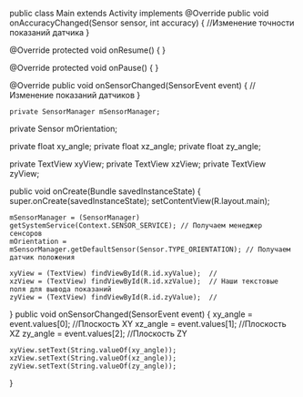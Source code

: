 public class Main extends Activity implements @Override
  public void onAccuracyChanged(Sensor sensor, int accuracy) { //Изменение точности показаний датчика
  }

@Override
  protected void onResume() {
  }

@Override
  protected void onPause() {
  }

@Override
  public void onSensorChanged(SensorEvent event) { //Изменение показаний датчиков
  }

    private SensorManager mSensorManager; 
  private Sensor mOrientation;

  private float xy_angle;
  private float xz_angle;
  private float zy_angle;

  private TextView xyView;
  private TextView xzView;
  private TextView zyView;

  public void onCreate(Bundle savedInstanceState) {
    super.onCreate(savedInstanceState);
    setContentView(R.layout.main);

    mSensorManager = (SensorManager) getSystemService(Context.SENSOR_SERVICE); // Получаем менеджер сенсоров
    mOrientation = mSensorManager.getDefaultSensor(Sensor.TYPE_ORIENTATION); // Получаем датчик положения
    
    xyView = (TextView) findViewById(R.id.xyValue);  //
    xzView = (TextView) findViewById(R.id.xzValue);  // Наши текстовые поля для вывода показаний
    zyView = (TextView) findViewById(R.id.zyValue);  //
  }
public void onSensorChanged(SensorEvent event) {
    xy_angle = event.values[0]; //Плоскость XY
    xz_angle = event.values[1]; //Плоскость XZ
    zy_angle = event.values[2]; //Плоскость ZY
    
    xyView.setText(String.valueOf(xy_angle));
    xzView.setText(String.valueOf(xz_angle));
    zyView.setText(String.valueOf(zy_angle));
}
  
  
